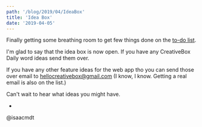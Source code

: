 ```yaml
---
path: '/blog/2019/04/IdeaBox'
title: 'Idea Box'
date: '2019-04-05'
---
```


Finally getting some breathing room to get few things done on the [to-do list](https://trello.com/b/V18qg8Ei/creative-box-road-map).

I'm glad to say that the idea box is now open. If you have any CreativeBox Daily word ideas send them over.

If you have any other feature ideas for the web app tho you can send those over email to hellocreativebox@gmail.com (I know, I know. Getting a real email is also on the list.)

Can't wait to hear what ideas you might have.

-
@isaacmdt
